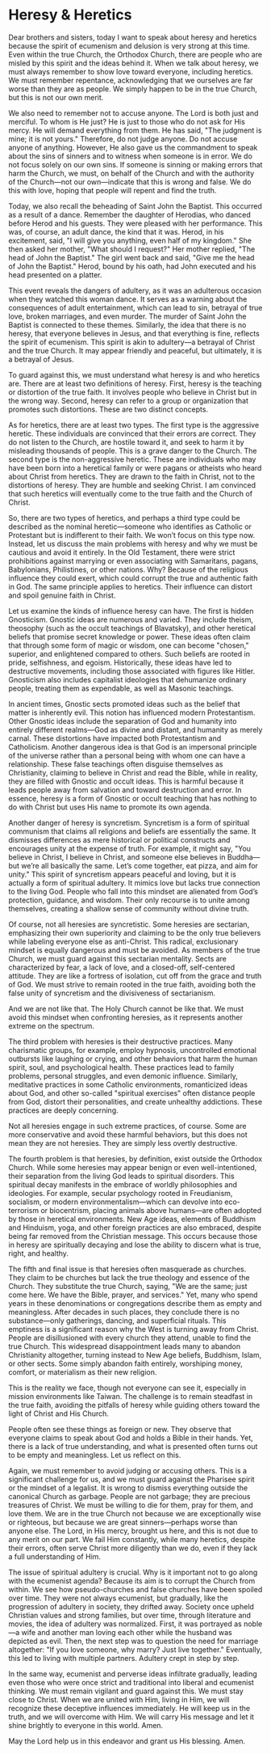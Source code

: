# Heresy & Heretics

Dear brothers and sisters, today I want to speak about heresy and heretics because the spirit of ecumenism and delusion is very strong at this time. Even within the true Church, the Orthodox Church, there are people who are misled by this spirit and the ideas behind it. When we talk about heresy, we must always remember to show love toward everyone, including heretics. We must remember repentance, acknowledging that we ourselves are far worse than they are as people. We simply happen to be in the true Church, but this is not our own merit.

We also need to remember not to accuse anyone. The Lord is both just and merciful. To whom is He just? He is just to those who do not ask for His mercy. He will demand everything from them. He has said, "The judgment is mine; it is not yours." Therefore, do not judge anyone. Do not accuse anyone of anything. However, He also gave us the commandment to speak about the sins of sinners and to witness when someone is in error. We do not focus solely on our own sins. If someone is sinning or making errors that harm the Church, we must, on behalf of the Church and with the authority of the Church—not our own—indicate that this is wrong and false. We do this with love, hoping that people will repent and find the truth.

Today, we also recall the beheading of Saint John the Baptist. This occurred as a result of a dance. Remember the daughter of Herodias, who danced before Herod and his guests. They were pleased with her performance. This was, of course, an adult dance, the kind that it was. Herod, in his excitement, said, "I will give you anything, even half of my kingdom." She then asked her mother, "What should I request?" Her mother replied, "The head of John the Baptist." The girl went back and said, "Give me the head of John the Baptist." Herod, bound by his oath, had John executed and his head presented on a platter.

This event reveals the dangers of adultery, as it was an adulterous occasion when they watched this woman dance. It serves as a warning about the consequences of adult entertainment, which can lead to sin, betrayal of true love, broken marriages, and even murder. The murder of Saint John the Baptist is connected to these themes. Similarly, the idea that there is no heresy, that everyone believes in Jesus, and that everything is fine, reflects the spirit of ecumenism. This spirit is akin to adultery—a betrayal of Christ and the true Church. It may appear friendly and peaceful, but ultimately, it is a betrayal of Jesus.

To guard against this, we must understand what heresy is and who heretics are. There are at least two definitions of heresy. First, heresy is the teaching or distortion of the true faith. It involves people who believe in Christ but in the wrong way. Second, heresy can refer to a group or organization that promotes such distortions. These are two distinct concepts.

As for heretics, there are at least two types. The first type is the aggressive heretic. These individuals are convinced that their errors are correct. They do not listen to the Church, are hostile toward it, and seek to harm it by misleading thousands of people. This is a grave danger to the Church. The second type is the non-aggressive heretic. These are individuals who may have been born into a heretical family or were pagans or atheists who heard about Christ from heretics. They are drawn to the faith in Christ, not to the distortions of heresy. They are humble and seeking Christ. I am convinced that such heretics will eventually come to the true faith and the Church of Christ.

So, there are two types of heretics, and perhaps a third type could be described as the nominal heretic—someone who identifies as Catholic or Protestant but is indifferent to their faith. We won’t focus on this type now. Instead, let us discuss the main problems with heresy and why we must be cautious and avoid it entirely. In the Old Testament, there were strict prohibitions against marrying or even associating with Samaritans, pagans, Babylonians, Philistines, or other nations. Why? Because of the religious influence they could exert, which could corrupt the true and authentic faith in God. The same principle applies to heretics. Their influence can distort and spoil genuine faith in Christ.

Let us examine the kinds of influence heresy can have. The first is hidden Gnosticism. Gnostic ideas are numerous and varied. They include theism, theosophy (such as the occult teachings of Blavatsky), and other heretical beliefs that promise secret knowledge or power. These ideas often claim that through some form of magic or wisdom, one can become "chosen," superior, and enlightened compared to others. Such beliefs are rooted in pride, selfishness, and egoism. Historically, these ideas have led to destructive movements, including those associated with figures like Hitler. Gnosticism also includes capitalist ideologies that dehumanize ordinary people, treating them as expendable, as well as Masonic teachings.

In ancient times, Gnostic sects promoted ideas such as the belief that matter is inherently evil. This notion has influenced modern Protestantism. Other Gnostic ideas include the separation of God and humanity into entirely different realms—God as divine and distant, and humanity as merely carnal. These distortions have impacted both Protestantism and Catholicism. Another dangerous idea is that God is an impersonal principle of the universe rather than a personal being with whom one can have a relationship. These false teachings often disguise themselves as Christianity, claiming to believe in Christ and read the Bible, while in reality, they are filled with Gnostic and occult ideas. This is harmful because it leads people away from salvation and toward destruction and error. In essence, heresy is a form of Gnostic or occult teaching that has nothing to do with Christ but uses His name to promote its own agenda.

Another danger of heresy is syncretism. Syncretism is a form of spiritual communism that claims all religions and beliefs are essentially the same. It dismisses differences as mere historical or political constructs and encourages unity at the expense of truth. For example, it might say, "You believe in Christ, I believe in Christ, and someone else believes in Buddha—but we’re all basically the same. Let’s come together, eat pizza, and aim for unity." This spirit of syncretism appears peaceful and loving, but it is actually a form of spiritual adultery. It mimics love but lacks true connection to the living God. People who fall into this mindset are alienated from God’s protection, guidance, and wisdom. Their only recourse is to unite among themselves, creating a shallow sense of community without divine truth.

Of course, not all heresies are syncretistic. Some heresies are sectarian, emphasizing their own superiority and claiming to be the only true believers while labeling everyone else as anti-Christ. This radical, exclusionary mindset is equally dangerous and must be avoided. As members of the true Church, we must guard against this sectarian mentality. Sects are characterized by fear, a lack of love, and a closed-off, self-centered attitude. They are like a fortress of isolation, cut off from the grace and truth of God. We must strive to remain rooted in the true faith, avoiding both the false unity of syncretism and the divisiveness of sectarianism.

And we are not like that. The Holy Church cannot be like that. We must avoid this mindset when confronting heresies, as it represents another extreme on the spectrum. 

The third problem with heresies is their destructive practices. Many charismatic groups, for example, employ hypnosis, uncontrolled emotional outbursts like laughing or crying, and other behaviors that harm the human spirit, soul, and psychological health. These practices lead to family problems, personal struggles, and even demonic influence. Similarly, meditative practices in some Catholic environments, romanticized ideas about God, and other so-called "spiritual exercises" often distance people from God, distort their personalities, and create unhealthy addictions. These practices are deeply concerning. 

Not all heresies engage in such extreme practices, of course. Some are more conservative and avoid these harmful behaviors, but this does not mean they are not heresies. They are simply less overtly destructive. 

The fourth problem is that heresies, by definition, exist outside the Orthodox Church. While some heresies may appear benign or even well-intentioned, their separation from the living God leads to spiritual disorders. This spiritual decay manifests in the embrace of worldly philosophies and ideologies. For example, secular psychology rooted in Freudianism, socialism, or modern environmentalism—which can devolve into eco-terrorism or biocentrism, placing animals above humans—are often adopted by those in heretical environments. New Age ideas, elements of Buddhism and Hinduism, yoga, and other foreign practices are also embraced, despite being far removed from the Christian message. This occurs because those in heresy are spiritually decaying and lose the ability to discern what is true, right, and healthy. 

The fifth and final issue is that heresies often masquerade as churches. They claim to be churches but lack the true theology and essence of the Church. They substitute the true Church, saying, "We are the same; just come here. We have the Bible, prayer, and services." Yet, many who spend years in these denominations or congregations describe them as empty and meaningless. After decades in such places, they conclude there is no substance—only gatherings, dancing, and superficial rituals. This emptiness is a significant reason why the West is turning away from Christ. People are disillusioned with every church they attend, unable to find the true Church. This widespread disappointment leads many to abandon Christianity altogether, turning instead to New Age beliefs, Buddhism, Islam, or other sects. Some simply abandon faith entirely, worshiping money, comfort, or materialism as their new religion. 

This is the reality we face, though not everyone can see it, especially in mission environments like Taiwan. The challenge is to remain steadfast in the true faith, avoiding the pitfalls of heresy while guiding others toward the light of Christ and His Church.

People often see these things as foreign or new. They observe that everyone claims to speak about God and holds a Bible in their hands. Yet, there is a lack of true understanding, and what is presented often turns out to be empty and meaningless. Let us reflect on this.

Again, we must remember to avoid judging or accusing others. This is a significant challenge for us, and we must guard against the Pharisee spirit or the mindset of a legalist. It is wrong to dismiss everything outside the canonical Church as garbage. People are not garbage; they are precious treasures of Christ. We must be willing to die for them, pray for them, and love them. We are in the true Church not because we are exceptionally wise or righteous, but because we are great sinners—perhaps worse than anyone else. The Lord, in His mercy, brought us here, and this is not due to any merit on our part. We fail Him constantly, while many heretics, despite their errors, often serve Christ more diligently than we do, even if they lack a full understanding of Him.

The issue of spiritual adultery is crucial. Why is it important not to go along with the ecumenist agenda? Because its aim is to corrupt the Church from within. We see how pseudo-churches and false churches have been spoiled over time. They were not always ecumenist, but gradually, like the progression of adultery in society, they drifted away. Society once upheld Christian values and strong families, but over time, through literature and movies, the idea of adultery was normalized. First, it was portrayed as noble—a wife and another man loving each other while the husband was depicted as evil. Then, the next step was to question the need for marriage altogether: "If you love someone, why marry? Just live together." Eventually, this led to living with multiple partners. Adultery crept in step by step.

In the same way, ecumenist and perverse ideas infiltrate gradually, leading even those who were once strict and traditional into liberal and ecumenist thinking. We must remain vigilant and guard against this. We must stay close to Christ. When we are united with Him, living in Him, we will recognize these deceptive influences immediately. He will keep us in the truth, and we will overcome with Him. We will carry His message and let it shine brightly to everyone in this world. Amen.

May the Lord help us in this endeavor and grant us His blessing. Amen.

